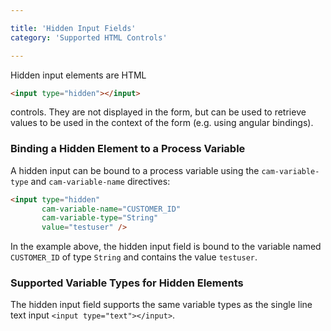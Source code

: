 ```yaml
---

title: 'Hidden Input Fields'
category: 'Supported HTML Controls'

---
```


Hidden input elements are HTML

```html
<input type="hidden"></input>
```

controls. They are not displayed in the form, but can be used to retrieve values to be used in the context of the form (e.g. using angular bindings).

### Binding a Hidden Element to a Process Variable

A hidden input can be bound to a process variable using the `cam-variable-type` and `cam-variable-name` directives:

```html
<input type="hidden"
       cam-variable-name="CUSTOMER_ID"
       cam-variable-type="String"
       value="testuser" />
```

In the example above, the hidden input field is bound to the variable named `CUSTOMER_ID` of type `String` and contains the value `testuser`.

### Supported Variable Types for Hidden Elements

The hidden input field supports the same variable types as the single line text input `<input type="text"></input>`.
